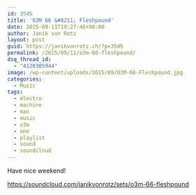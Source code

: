 ```yaml
---
id: 3545
title: 'O3M 66 &#8211; Fleshpound'
date: 2015-09-11T19:27:46+00:00
author: Janik von Rotz
layout: post
guid: https://janikvonrotz.ch/?p=3545
permalink: /2015/09/11/o3m-66-fleshpound/
dsq_thread_id:
  - "4120385944"
image: /wp-content/uploads/2015/09/O3M-66-Fleshpound.jpg
categories:
  - Music
tags:
  - electro
  - machine
  - man
  - music
  - o3m
  - one
  - playlist
  - sound
  - soundcloud
---
```

Have nice weekend!

https://soundcloud.com/janikvonrotz/sets/o3m-66-fleshpound